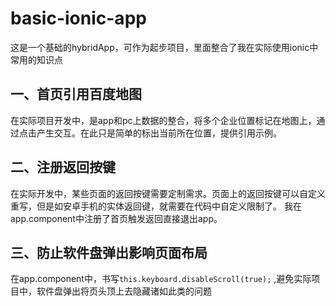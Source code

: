 # basic-ionic-app
这是一个基础的hybridApp，可作为起步项目，里面整合了我在实际使用ionic中常用的知识点

## 一、首页引用百度地图
   在实际项目开发中，是app和pc上数据的整合，将多个企业位置标记在地图上，通过点击产生交互。在此只是简单的标出当前所在位置，提供引用示例。
## 二、注册返回按键
   在实际开发中，某些页面的返回按键需要定制需求。页面上的返回按键可以自定义重写，但是如安卓手机的实体返回键，就需要在代码中自定义限制了。
   我在app.component中注册了首页触发返回直接退出app。

## 三、防止软件盘弹出影响页面布局
   在app.component中，书写`this.keyboard.disableScroll(true);` ,避免实际项目中，软件盘弹出将页头顶上去隐藏诸如此类的问题